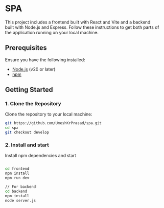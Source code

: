# SPA

This project includes a frontend built with React and Vite and a backend built with Node.js and Express. Follow these instructions to get both parts of the application running on your local machine.

## Prerequisites

Ensure you have the following installed:

- [Node.js](https://nodejs.org/) (v20 or later)
- [npm](https://www.npmjs.com/get-npm)

## Getting Started

### 1. Clone the Repository

Clone the repository to your local machine:

```bash
git https://github.com/UmeshKrPrasad/spa.git
cd spa
git checkout develop
```

### 2. Install and start

Install npm dependencies and start

```bash

cd frontend
npm install
npm run dev

// For backend
cd backend
npm install
node server.js

```

